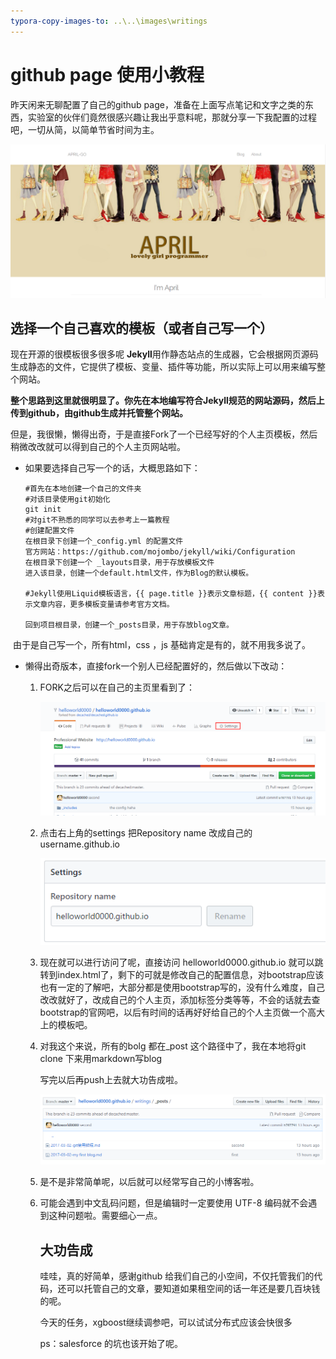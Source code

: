 ```yaml
---
typora-copy-images-to: ..\..\images\writings
---
```


# github page 使用小教程

昨天闲来无聊配置了自己的github page，准备在上面写点笔记和文字之类的东西，实验室的伙伴们竟然很感兴趣让我出乎意料呢，那就分享一下我配置的过程吧，一切从简，以简单节省时间为主。

![1488506957304](../../images/writings/1488506957304.png)

## 选择一个自己喜欢的模板（或者自己写一个）

现在开源的很模板很多很多呢 **Jekyll**用作静态站点的生成器，它会根据网页源码生成静态的文件，它提供了模板、变量、插件等功能，所以实际上可以用来编写整个网站。

**整个思路到这里就很明显了。你先在本地编写符合Jekyll规范的网站源码，然后上传到github，由github生成并托管整个网站。**

但是，我很懒，懒得出奇，于是直接Fork了一个已经写好的个人主页模板，然后稍微改改就可以得到自己的个人主页网站啦。

- 如果要选择自己写一个的话，大概思路如下：

  ```
  #首先在本地创建一个自己的文件夹
  #对该目录使用git初始化
  git init 
  #对git不熟悉的同学可以去参考上一篇教程
  #创建配置文件
  在根目录下创建一个_config.yml 的配置文件
  官方网站：https://github.com/mojombo/jekyll/wiki/Configuration
  在根目录下创建一个 _layouts目录，用于存放模板文件
  进入该目录，创建一个default.html文件，作为Blog的默认模板。

  #Jekyll使用Liquid模板语言，{{ page.title }}表示文章标题，{{ content }}表示文章内容，更多模板变量请参考官方文档。

  回到项目根目录，创建一个_posts目录，用于存放blog文章。

  ```

​       由于是自己写一个，所有html，css ，js 基础肯定是有的，就不用我多说了。

- 懒得出奇版本，直接fork一个别人已经配置好的，然后做以下改动：

  1. FORK之后可以在自己的主页里看到了：

     ![1488507906787](../../images/writings/1488507906787.png)

  2. 点击右上角的settings 把Repository name 改成自己的username.github.io

     ![1488507982364](../../images/writings/1488507982364.png)

  3. 现在就可以进行访问了呢，直接访问 helloworld0000.github.io 就可以跳转到index.html了，剩下的可就是修改自己的配置信息，对bootstrap应该也有一定的了解吧，大部分都是使用bootstrap写的，没有什么难度，自己改改就好了，改成自己的个人主页，添加标签分类等等，不会的话就去查bootstrap的官网吧，以后有时间的话再好好给自己的个人主页做一个高大上的模板吧。

  4. 对我这个来说，所有的bolg 都在_post 这个路径中了，我在本地将git clone 下来用markdown写blog

     写完以后再push上去就大功告成啦。

     ![1488508407889](../../images/writings/1488508407889.png)

  5. 是不是非常简单呢，以后就可以经常写自己的小博客啦。

  6. 可能会遇到中文乱码问题，但是编辑时一定要使用 UTF-8 编码就不会遇到这种问题啦。需要细心一点。

     ## 大功告成

     哇哇，真的好简单，感谢github 给我们自己的小空间，不仅托管我们的代码，还可以托管自己的文章，要知道如果租空间的话一年还是要几百块钱的呢。

     今天的任务，xgboost继续调参吧，可以试试分布式应该会快很多

     ps：salesforce 的坑也该开始了呢。

     ​